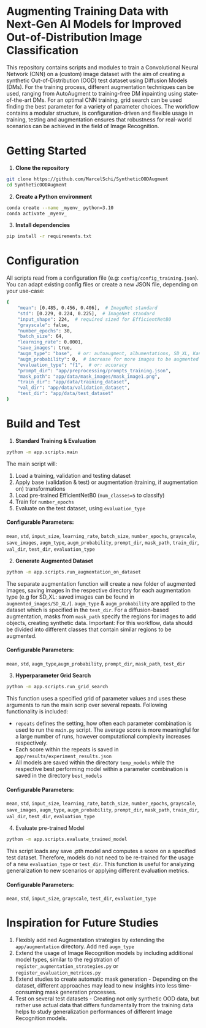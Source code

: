 # Augmenting Training Data with Next-Gen AI Models for Improved Out-of-Distribution Image Classification 
This repository contains scripts and modules to train a Convolutional Neural Network (CNN) on a (custom) image dataset
with the aim of creating a synthetic Out-of-Distribution (OOD) test dataset using Diffusion Models (DMs). For the 
training process, different augmentation techniques can be used, ranging from AutoAugment to training-free DM inpainting 
using state-of-the-art DMs. For an optimal CNN training, grid search can be used finding the best parameter for a 
variety of parameter choices. The workflow contains a modular structure, is configuration-driven and flexible usage in 
training, testing and augmentation ensures that robustness for real-world scenarios can be achieved in the field of 
Image Recognition.

# Getting Started
1. **Clone the repository**
```bash
git clone https://github.com/MarcelSchi/SyntheticOODAugment
cd SyntheticOODAugment
```
2. **Create a Python environment** 
```bash 
conda create --name _myenv_ python=3.10
conda activate _myenv_ 
```
3. **Install dependencies**
```bash
pip install -r requirements.txt
```


# Configuration

All scripts read from a configuration file (e.g: ``config/config_training.json``). You can adapt existing config files or
create a new JSON file, depending on your use-case:
```bash
{
    "mean": [0.485, 0.456, 0.406],  # ImageNet standard
    "std": [0.229, 0.224, 0.225],  # ImageNet standard
    "input_shape": 224,  # required sized for EfficientNetB0
    "grayscale": false,
    "number_epochs": 30,
    "batch_size": 64,
    "learning_rate": 0.0001,
    "save_images": true,
    "augm_type": "base",  # or: autoaugment, albumentations, SD_XL, Kandinsky, Flux_Fill_Pro
    "augm_probability": 0,  # increase for more images to be augmented
    "evaluation_type": "f1",  # or: accuracy
    "prompt_dir": "app/preprocessing/prompts_training.json",
    "mask_path": "app/data/mask_images/mask_image1.png",
    "train_dir": "app/data/training_dataset",
    "val_dir": "app/data/validation_dataset",
    "test_dir": "app/data/test_dataset"
}
```


# Build and Test

1. **Standard Training & Evaluation**
```bash
python -m app.scripts.main
```
The main script will:
1. Load a training, validation and testing dataset
2. Apply base (validation & test) or augmentation (training, if augmentation on) transformations
3. Load pre-trained EfficientNetB0 (```num_classes=5``` to classify)
4. Train for ```number_epochs```
5. Evaluate on the test dataset, using ```evaluation_type```
#### Configurable Parameters: 
``mean``, ``std``, ``input_size``, ``learning_rate``, ``batch_size``, ``number_epochs``, ``grayscale``, ``save_images``, 
``augm_type``, ``augm_probability``, ``prompt_dir``, ``mask_path``, ``train_dir``, ``val_dir``, ``test_dir``, 
``evaluation_type``

2. **Generate Augmented Dataset**
```bash
python -m app.scripts.run_augmentation_on_dataset 
```

The separate augmentation function will create a new folder of augmented images, saving images in the respective 
directory for each augmentation type (e.g for SD_XL: saved images can be found in ``augmented_images/SD_XL/``).
``augm_type`` & ``augm_probability`` are applied to the dataset which is specified in the ``test_dir``. For a 
diffusion-based augmentation, masks from ``mask_path`` specify the regions for images to add objects, creating synthetic
data. Important: For this workflow, data should be divided into different classes that contain similar regions to be
augmented. 

#### Configurable Parameters: 
``mean``, ``std``, ``augm_type``,``augm_probability``, ``prompt_dir``, ``mask_path``, ``test_dir``

3. **Hyperparameter Grid Search**
```bash
python -m app.scripts.run_grid_search
```

This function uses a specified grid of parameter values and uses these arguments to run the main scrip over several 
repeats. Following functionality is included: 
- ```repeats``` defines the setting, how often each parameter combination is used to run the ``main.py`` script. The 
average score is more meaningful for a large number of runs, however computational complexity increases respectively.
- Each score within the repeats is saved in ``app/results/experiment_results.json``
- All models are saved within the directory ``temp_models`` while the respective best performing model within a
parameter combination is saved in the directory ``best_models`` 

#### Configurable Parameters: 
``mean``, ``std``, ``input_size``, ``learning_rate``, ``batch_size``, ``number_epochs``, ``grayscale``, ``save_images``, 
``augm_type``, ``augm_probability``, ``prompt_dir``, ``mask_path``, ``train_dir``, ``val_dir``, ``test_dir``, 
``evaluation_type``

4. Evaluate pre-trained Model

```bash
python -m app.scripts.evaluate_trained_model
```
 
This script loads any save .pth model and computes a score on a specified test dataset. Therefore, models do not need
to be re-trained for the usage of a new ``evaluation_type`` or ``test_dir``. This function is useful for analyzing 
generalization to new scenarios or applying different evaluation metrics.

#### Configurable Parameters: 
``mean``, ``std``, ``input_size``, ``grayscale``, ``test_dir``, ``evaluation_type``


# Inspiration for Future Studies

1. Flexibly add ned Augmentation strategies by extending the ``app/augmentation`` directory. Add ned ``augm_type``
2. Extend the usage of Image Recognition models by including additional model types, similar to the registration of 
``register_augmentation_strategies.py`` or ``register_evaluation_metrices.py``
3. Extend studies to create automatic mask generation - Depending on the dataset, different approaches may lead to new 
insights into less time-consuming mask generation processes.
4. Test on several test datasets - Creating not only synthetic OOD data, but rather use actual data that differs
fundamentally from the training data helps to study generalization performances of different Image Recognition models.
